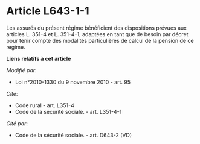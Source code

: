 # Article L643-1-1

Les assurés du présent régime bénéficient des dispositions prévues aux articles L. 351-4 et L. 351-4-1, adaptées en tant que
de besoin par décret pour tenir compte des modalités particulières de calcul de la pension de ce régime.

**Liens relatifs à cet article**

_Modifié par_:

  - Loi n°2010-1330 du 9 novembre 2010 - art. 95

_Cite_:

  - Code rural - art. L351-4
  - Code de la sécurité sociale. - art. L351-4-1

_Cité par_:

  - Code de la sécurité sociale. - art. D643-2 (VD)
